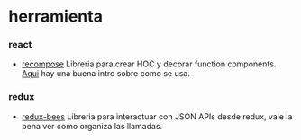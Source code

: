 # herramienta

### react  
- [recompose](https://github.com/acdlite/recompose) Libreria para crear HOC y decorar function components. [Aqui](https://www.youtube.com/watch?v=SQtrgiLy3Fo) hay una
  buena intro sobre como se usa.

### redux  
- [redux-bees](https://github.com/cantierecreativo/redux-bees) Libreria para interactuar con JSON APIs desde redux, vale la pena ver como organiza las llamadas.
